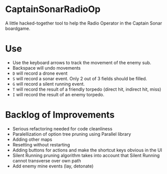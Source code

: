 # CaptainSonarRadioOp
A little hacked-together tool to help the Radio Operator in the Captain Sonar boardgame. 

# Use
* Use the keyboard arrows to track the movement of the enemy sub. 
* Backspace will undo movements
* `D` will record a drone event 
* `S` will record a sonar event. Only 2 out of 3 fields should be filled. 
* `G` will record a silent running event. 
* `T` will record the result of a friendly torpedo (direct hit, indirect hit, miss)
* `I` will record the result of an enemy torpedo.

# Backlog of Improvements
* Serious refactoring needed for code cleanliness
* Paralellization of option tree pruning using Parallel library
* Adding other maps
* Resetting without restarting 
* Adding buttons for actions and make the shortcut keys obvious in the UI
* Silent Running pruning algorithm takes into account that Silent Running cannot transverse over own path
* Add enemy mine events (lay, detonate) 

